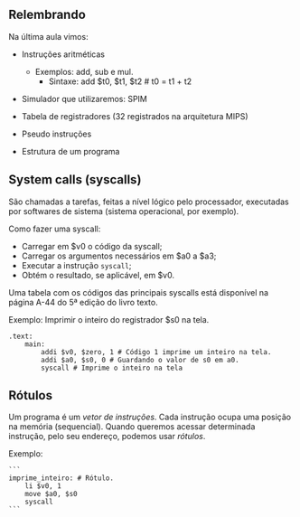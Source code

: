 ## Relembrando

Na última aula vimos:
- Instruções aritméticas
  - Exemplos: add, sub e mul. 
    - Sintaxe: add $t0, $t1, $t2 # t0 = t1 + t2

- Simulador que utilizaremos: SPIM
- Tabela de registradores (32 registrados na arquitetura MIPS)
- Pseudo instruções
- Estrutura de um programa

## System calls (syscalls)

São chamadas a tarefas, feitas a nível lógico pelo processador, executadas por softwares de sistema (sistema operacional, por exemplo). 

Como fazer uma syscall: 
- Carregar em $v0 o código da syscall; 
- Carregar os argumentos necessários em $a0 a $a3;
- Executar a instrução `syscall`;
- Obtém o resultado, se aplicável, em $v0.

Uma tabela com os códigos das principais syscalls está disponível na página A-44 do 5ª edição do livro texto. 

Exemplo: Imprimir o inteiro do registrador $s0 na tela.
```
.text:
    main:
        addi $v0, $zero, 1 # Código 1 imprime um inteiro na tela.
        addi $a0, $s0, 0 # Guardando o valor de s0 em a0.
        syscall # Imprime o inteiro na tela
```

## Rótulos 

Um programa é um *vetor de instruções*. Cada instrução ocupa uma posição na memória (sequencial). Quando queremos acessar determinada instrução, pelo seu endereço, podemos usar *rótulos*. 

Exemplo: 

    ``` 
    imprime_inteiro: # Rótulo.
        li $v0, 1
        move $a0, $s0
        syscall
    ``` 


    